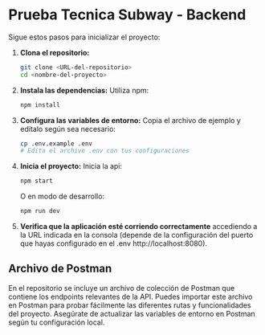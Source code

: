 
# Prueba Tecnica Subway - Backend

Sigue estos pasos para inicializar el proyecto:

1. **Clona el repositorio:**
    ```bash
    git clone <URL-del-repositorio>
    cd <nombre-del-proyecto>
    ```

2. **Instala las dependencias:**
    Utiliza npm:
    ```bash
    npm install
    ```

3. **Configura las variables de entorno:**
    Copia el archivo de ejemplo y edítalo según sea necesario:
    ```bash
    cp .env.example .env
    # Edita el archivo .env con tus configuraciones
    ```

4. **Inicia el proyecto:**
    Inicia la api:
    ```bash
    npm start
    ```
    O en modo de desarrollo:
    ```bash
    npm run dev
    ```

5. **Verifica que la aplicación esté corriendo correctamente** accediendo a la URL indicada en la consola (depende de la configuración del puerto que hayas configurado en el .env http://localhost:8080).

## Archivo de Postman

En el repositorio se incluye un archivo de colección de Postman que contiene los endpoints relevantes de la API. Puedes importar este archivo en Postman para probar fácilmente las diferentes rutas y funcionalidades del proyecto. Asegúrate de actualizar las variables de entorno en Postman según tu configuración local.
